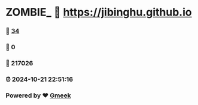 # ZOMBIE_ :link: https://jibinghu.github.io 
### :page_facing_up: [34](https://jibinghu.github.io/tag.html) 
### :speech_balloon: 0 
### :hibiscus: 217026 
### :alarm_clock: 2024-10-21 22:51:16 
### Powered by :heart: [Gmeek](https://github.com/Meekdai/Gmeek)
